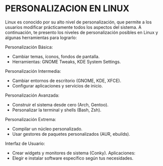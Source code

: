 # PERSONALIZACION EN LINUX

Linux es conocido por su alto nivel de personalización, que permite a los usuarios modificar prácticamente todos los aspectos del sistema. A continuación, te presento los niveles de personalización posibles en Linux y algunas herramientas para lograrlo:

Personalización Básica: 
- Cambiar temas, íconos, fondos de pantalla.
- Herramientas: GNOME Tweaks, KDE System Settings.

Personalización Intermedia:
- Cambiar entornos de escritorio (GNOME, KDE, XFCE).
- Configurar aplicaciones y servicios de inicio.

Personalización Avanzada:
- Construir el sistema desde cero (Arch, Gentoo).
- Personalizar la terminal y shells (Bash, Zsh).

Personalización Extrema:
- Compilar un núcleo personalizado.
- Usar gestores de paquetes personalizados (AUR, ebuilds).

Interfaz de Usuario:
- Crear widgets y monitores de sistema (Conky).
Aplicaciones:
- Elegir e instalar software específico según tus necesidades.